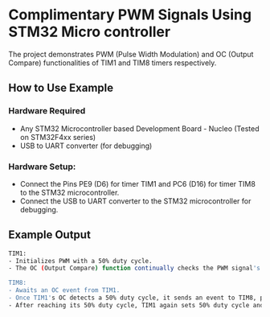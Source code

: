 # Complimentary PWM Signals Using STM32 Micro controller
The project demonstrates PWM (Pulse Width Modulation) and OC (Output Compare) functionalities of TIM1 and TIM8 timers respectively.

## How to Use Example

### Hardware Required
* Any STM32 Microcontroller based Development Board - Nucleo (Tested on STM32F4xx series)
* USB to UART converter (for debugging)

### Hardware Setup:
* Connect the Pins PE9 (D6) for timer TIM1 and PC6 (D16) for timer TIM8 to the STM32 microcontroller.
* Connect the USB to UART converter to the STM32 microcontroller for debugging.

## Example Output

````bash
TIM1:
- Initializes PWM with a 50% duty cycle.
- The OC (Output Compare) function continually checks the PWM signal's output. When the PWM signal hits the 50% mark, the OC triggers an event and TIM1 sets duty cycle to zero (0%) until TIM8 reaches 50% duty cycle.

TIM8:
- Awaits an OC event from TIM1.
- Once TIM1's OC detects a 50% duty cycle, it sends an event to TIM8, prompting it to start its PWM operation.
- After reaching its 50% duty cycle, TIM1 again sets 50% duty cycle and TIM8 waits for OC event to trigger.

````
